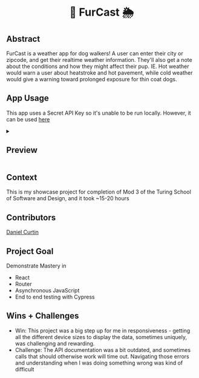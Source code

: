 <h1 align=center>🐾 FurCast 🌦️</h1>

## Abstract
FurCast is a weather app for dog walkers! A user can enter their city or zipcode, and get their realtime weather information. They'll also get a note about the conditions and how they might affect their pup. IE. Hot weather would warn a user about heatstroke and hot pavement, while cold weather would give a warning toward prolonged exposure for thin coat dogs.

## App Usage
This app uses a Secret API Key so it's unable to be run locally. However, it can be used [here](https://danielcurtin.github.io/FurCast/)

<details>
<summary> <h2>Preview</h2> </summary>
<br>

![image](https://user-images.githubusercontent.com/114776048/233811928-529ba42a-ecd5-4028-bb71-c97694bb73a4.png)

![image](https://user-images.githubusercontent.com/114776048/233811938-6cf4abdd-b664-4e48-a6a8-6e161c12123b.png)

</details>

## Context
This is my showcase project for completion of Mod 3 of the Turing School of Software and Design, and it took ~15-20 hours

## Contributors
[Daniel Curtin](https://www.github.com/danielcurtin)

## Project Goal
Demonstrate Mastery in 
- React
- Router
- Asynchronous JavaScript
- End to end testing with Cypress

## Wins + Challenges
- Win: This project was a big step up for me in responsiveness - getting all the different device sizes to display the data, sometimes uniquely, was challenging and rewarding.
- Challenge: The API documentation was a bit outdated, and sometimes calls that should otherwise work will time out. Navigating those errors and understanding when I was doing something wrong was kind of difficult
